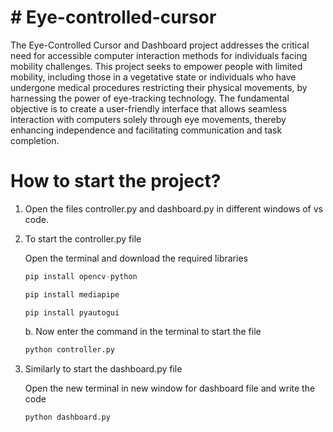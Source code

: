# # Eye-controlled-cursor
The Eye-Controlled Cursor and Dashboard project addresses the critical need for accessible computer interaction methods for individuals facing mobility challenges. This project seeks to empower people with limited mobility, including those in a vegetative state or individuals who have undergone medical procedures restricting their physical movements, by harnessing the power of eye-tracking technology. The fundamental objective is to create a user-friendly interface that allows seamless interaction with computers solely through eye movements, thereby enhancing independence and facilitating communication and task completion.

# How to start the project?
1. Open the files controller.py and dashboard.py in different windows of vs code.
2. To start the controller.py file

    Open the terminal and download the required libraries
   ``` python
   pip install opencv-python
   ```
   ``` python
   pip install mediapipe
   ```
   ``` pyhton
   pip install pyautogui
   ```
   b. Now enter the command in the terminal to start the file
   ``` python
   python controller.py
   ```
3. Similarly to start the dashboard.py file

   Open the new terminal in new window for dashboard file and write the code
   ```python
   python dashboard.py
   ```

   
